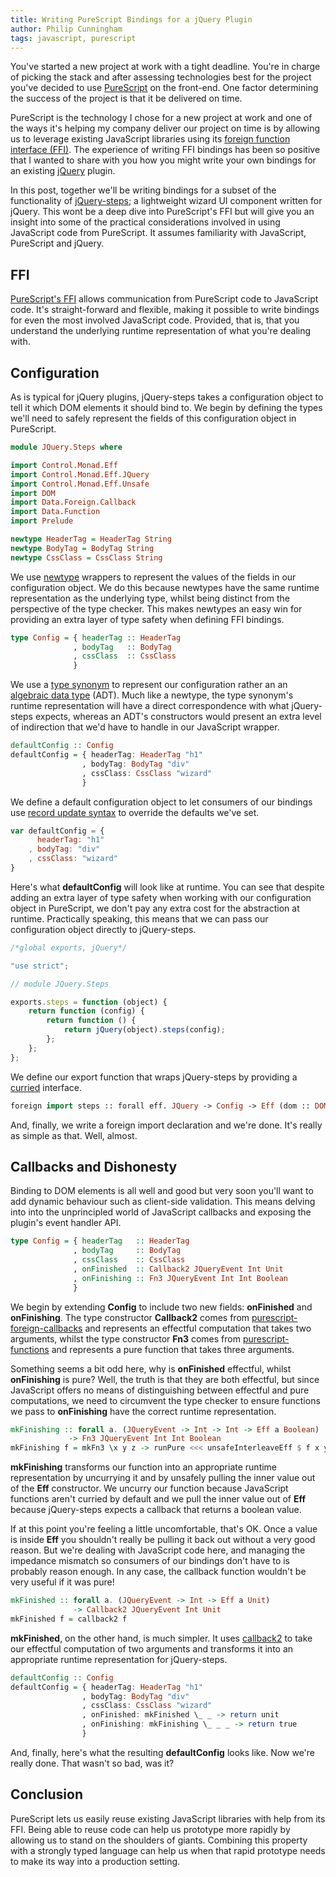```yaml
---
title: Writing PureScript Bindings for a jQuery Plugin
author: Philip Cunningham
tags: javascript, purescript
---
```


You've started a new project at work with a tight deadline. You're in charge of
picking the stack and after assessing technologies best for the project you've
decided to use [PureScript](http://www.purescript.org/) on the front-end. One
factor determining the success of the project is that it be delivered on time.

PureScript is the technology I chose for a new project at work and one of the
ways it's helping my company deliver our project on time is by allowing us to
leverage existing JavaScript libraries using its
[foreign function interface (FFI)](https://en.wikipedia.org/wiki/Foreign_function_interface).
The experience of writing FFI bindings has been so positive that I wanted to
share with you how you might write your own bindings for an existing
[jQuery](https://github.com/jquery/jquery) plugin.

In this post, together we'll be writing bindings for a subset of the
functionality of [jQuery-steps](https://github.com/rstaib/jquery-steps); a
lightweight wizard UI component written for jQuery. This wont be a deep dive
into PureScript's FFI but will give you an insight into some of the practical
considerations involved in using JavaScript code from PureScript. It assumes
familiarity with JavaScript, PureScript and jQuery.

## FFI

[PureScript's FFI](https://leanpub.com/purescript/read#leanpub-auto-the-foreign-function-interface)
allows communication from PureScript code to JavaScript code. It's
straight-forward and flexible, making it possible to write bindings for even the
most involved JavaScript code. Provided, that is, that you understand the
underlying runtime representation of what you're dealing with.

## Configuration

As is typical for jQuery plugins, jQuery-steps takes a configuration object to
tell it which DOM elements it should bind to. We begin by defining the types
we'll need to safely represent the fields of this configuration object in
PureScript.

``` haskell
module JQuery.Steps where

import Control.Monad.Eff
import Control.Monad.Eff.JQuery
import Control.Monad.Eff.Unsafe
import DOM
import Data.Foreign.Callback
import Data.Function
import Prelude

newtype HeaderTag = HeaderTag String
newtype BodyTag = BodyTag String
newtype CssClass = CssClass String
```

We use [newtype](https://leanpub.com/purescript/read#leanpub-auto-newtypes)
wrappers to represent the values of the fields in our configuration object. We
do this because newtypes have the same runtime representation as the underlying
type, whilst being distinct from the perspective of the type checker. This makes
newtypes an easy win for providing an extra layer of type safety when defining
FFI bindings.

``` haskell
type Config = { headerTag :: HeaderTag
              , bodyTag   :: BodyTag
              , cssClass  :: CssClass
              }
```

We use a
[type synonym](https://leanpub.com/purescript/read#leanpub-auto-defining-our-types)
to represent our configuration rather an an
[algebraic data type](https://leanpub.com/purescript/read#leanpub-auto-algebraic-data-types)
(ADT). Much like a newtype, the type synonym's runtime representation
will have a direct correspondence with what jQuery-steps expects, whereas an
ADT's constructors would present an extra level of indirection that we'd have to
handle in our JavaScript wrapper.

``` haskell
defaultConfig :: Config
defaultConfig = { headerTag: HeaderTag "h1"
                , bodyTag: BodyTag "div"
                , cssClass: CssClass "wizard"
                }
```

We define a default configuration object to let consumers of our bindings use
[record update syntax](https://leanpub.com/purescript/read#leanpub-auto-putting-row-polymorphism-to-work)
to override the defaults we've set.

``` javascript
var defaultConfig = {
      headerTag: "h1"
    , bodyTag: "div"
    , cssClass: "wizard"
}
```

Here's what **defaultConfig** will look like at runtime. You can see that
despite adding an extra layer of type safety when working with our configuration
object in PureScript, we don't pay any extra cost for the abstraction at
runtime. Practically speaking, this means that we can pass our configuration
object directly to jQuery-steps.

``` javascript
/*global exports, jQuery*/

"use strict";

// module JQuery.Steps

exports.steps = function (object) {
    return function (config) {
        return function () {
            return jQuery(object).steps(config);
        };
    };
};
```

We define our export function that wraps jQuery-steps by providing a
[curried](https://leanpub.com/purescript/read#leanpub-auto-curried-functions)
interface.

``` haskell
foreign import steps :: forall eff. JQuery -> Config -> Eff (dom :: DOM | eff) Unit
```

And, finally, we write a foreign import declaration and we're done. It's really
as simple as that. Well, almost.

## Callbacks and Dishonesty

Binding to DOM elements is all well and good but very soon you'll want to add
dynamic behaviour such as client-side validation. This means delving into into
the unprincipled world of JavaScript callbacks and exposing the plugin's event
handler API.

``` haskell
type Config = { headerTag   :: HeaderTag
              , bodyTag     :: BodyTag
              , cssClass    :: CssClass
              , onFinished  :: Callback2 JQueryEvent Int Unit
              , onFinishing :: Fn3 JQueryEvent Int Int Boolean
              }
```

We begin by extending **Config** to include two new fields: **onFinished** and
**onFinishing**. The type constructor **Callback2** comes from
[purescript-foreign-callbacks](https://github.com/fluffynukeit/purescript-foreign-callbacks)
and represents an effectful computation that takes two arguments, whilst the
type constructor **Fn3** comes from
[purescript-functions](https://github.com/purescript/purescript-functions) and
represents a pure function that takes three arguments.

Something seems a bit odd here, why is **onFinished** effectful, whilst
**onFinishing** is pure? Well, the truth is that they are both effectful, but
since JavaScript offers no means of distinguishing between effectful and pure
computations, we need to circumvent the type checker to ensure functions we pass
to **onFinishing** have the correct runtime representation.

``` haskell
mkFinishing :: forall a. (JQueryEvent -> Int -> Int -> Eff a Boolean)
             -> Fn3 JQueryEvent Int Int Boolean
mkFinishing f = mkFn3 \x y z -> runPure <<< unsafeInterleaveEff $ f x y z
```

**mkFinishing** transforms our function into an appropriate runtime
representation by uncurrying it and by unsafely pulling the inner value out of
the **Eff** constructor. We uncurry our function because JavaScript functions
aren't curried by default and we pull the inner value out of **Eff** because
jQuery-steps expects a callback that returns a boolean value.

If at this point you're feeling a little uncomfortable, that's OK. Once a value
is inside **Eff** you shouldn't really be pulling it back out without a very
good reason. But we're dealing with JavaScript code here, and managing the
impedance mismatch so consumers of our bindings don't have to is probably reason
enough. In any case, the callback function wouldn't be very useful if it was
pure!

``` haskell
mkFinished :: forall a. (JQueryEvent -> Int -> Eff a Unit)
              -> Callback2 JQueryEvent Int Unit
mkFinished f = callback2 f
```

**mkFinished**, on the other hand, is much simpler. It uses
[callback2](https://github.com/fluffynukeit/purescript-foreign-callbacks/blob/5c6502fcb0b53e51b69c76e437cfa3e9e177ddf5/src/Data/Foreign/Callback.js#L15-L17)
to take our effectful computation of two arguments and transforms it into an
appropriate runtime representation for jQuery-steps.

``` haskell
defaultConfig :: Config
defaultConfig = { headerTag: HeaderTag "h1"
                , bodyTag: BodyTag "div"
                , cssClass: CssClass "wizard"
                , onFinished: mkFinished \_ _ -> return unit
                , onFinishing: mkFinishing \_ _ _ -> return true
                }
```

And, finally, here's what the resulting **defaultConfig** looks like. Now we're
really done. That wasn't so bad, was it?

## Conclusion

PureScript lets us easily reuse existing JavaScript libraries with help from its
FFI. Being able to reuse code can help us prototype more rapidly by allowing us
to stand on the shoulders of giants. Combining this property with a strongly
typed language can help us when that rapid prototype needs to make its way into
a production setting.
